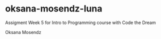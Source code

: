 # oksana-mosendz-luna
Assigment Week 5  for Intro to Programming course with Code the Dream

Oksana Mosendz